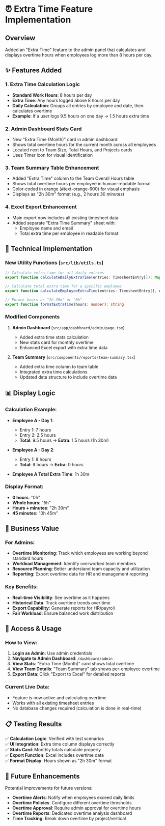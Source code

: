# ⏰ Extra Time Feature Implementation

## Overview
Added an "Extra Time" feature to the admin panel that calculates and displays overtime hours when employees log more than 8 hours per day.

## ✨ Features Added

### 1. **Extra Time Calculation Logic**
- **Standard Work Hours**: 8 hours per day
- **Extra Time**: Any hours logged above 8 hours per day
- **Daily Calculation**: Groups all entries by employee and date, then calculates overtime
- **Example**: If a user logs 9.5 hours on one day → 1.5 hours extra time

### 2. **Admin Dashboard Stats Card**
- New "Extra Time (Month)" card in admin dashboard
- Shows total overtime hours for the current month across all employees
- Located next to Team Size, Total Hours, and Projects cards
- Uses Timer icon for visual identification

### 3. **Team Summary Table Enhancement**
- Added "Extra Time" column to the Team Overall Hours table
- Shows total overtime hours per employee in human-readable format
- Color-coded in orange (#text-orange-600) for visual emphasis
- Displays as "2h 30m" format (e.g., 2 hours 30 minutes)

### 4. **Excel Export Enhancement**
- Main export now includes all existing timesheet data
- Added separate "Extra Time Summary" sheet with:
  - Employee name and email
  - Total extra time per employee in readable format

## 🔧 Technical Implementation

### New Utility Functions (`src/lib/utils.ts`)

```typescript
// Calculate extra time for all daily entries
export function calculateDailyExtraTime(entries: TimesheetEntry[]): Map<string, number>

// Calculate total extra time for a specific employee
export function calculateEmployeeExtraTime(entries: TimesheetEntry[], employeeId: string): number

// Format hours as "2h 30m" or "0h"
export function formatExtraTime(hours: number): string
```

### Modified Components

1. **Admin Dashboard** (`src/app/dashboard/admin/page.tsx`)
   - Added extra time stats calculation
   - New stats card for monthly overtime
   - Enhanced Excel export with extra time data

2. **Team Summary** (`src/components/reports/team-summary.tsx`)
   - Added extra time column to team table
   - Integrated extra time calculations
   - Updated data structure to include overtime data

## 📊 Display Logic

### Calculation Example:
- **Employee A - Day 1**: 
  - Entry 1: 7 hours
  - Entry 2: 2.5 hours
  - **Total**: 9.5 hours → **Extra**: 1.5 hours (1h 30m)

- **Employee A - Day 2**: 
  - Entry 1: 8 hours
  - **Total**: 8 hours → **Extra**: 0 hours

- **Employee A Total Extra Time**: 1h 30m

### Display Format:
- **0 hours**: "0h"
- **Whole hours**: "5h" 
- **Hours + minutes**: "2h 30m"
- **45 minutes**: "0h 45m"

## 🎯 Business Value

### For Admins:
- **Overtime Monitoring**: Track which employees are working beyond standard hours
- **Workload Management**: Identify overworked team members
- **Resource Planning**: Better understand team capacity and utilization
- **Reporting**: Export overtime data for HR and management reporting

### Key Benefits:
- **Real-time Visibility**: See overtime as it happens
- **Historical Data**: Track overtime trends over time
- **Export Capability**: Generate reports for HR/payroll
- **Fair Workload**: Ensure balanced work distribution

## 🚀 Access & Usage

### How to View:
1. **Login as Admin**: Use admin credentials
2. **Navigate to Admin Dashboard**: `/dashboard/admin`
3. **View Stats**: "Extra Time (Month)" card shows total overtime
4. **View Team Details**: "Team Summary" tab shows per-employee overtime
5. **Export Data**: Click "Export to Excel" for detailed reports

### Current Live Data:
- Feature is now active and calculating overtime
- Works with all existing timesheet entries
- No database changes required (calculation is done in real-time)

## 📋 Testing Results

✅ **Calculation Logic**: Verified with test scenarios  
✅ **UI Integration**: Extra time column displays correctly  
✅ **Stats Card**: Monthly totals calculate properly  
✅ **Export Function**: Excel includes overtime data  
✅ **Format Display**: Hours shown as "2h 30m" format  

## 🔮 Future Enhancements

Potential improvements for future versions:
- **Overtime Alerts**: Notify when employees exceed daily limits
- **Overtime Policies**: Configure different overtime thresholds
- **Overtime Approval**: Require admin approval for overtime hours
- **Overtime Reports**: Dedicated overtime analysis dashboard
- **Time Tracking**: Break down overtime by project/vertical